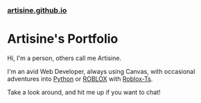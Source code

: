 ### [artisine.github.io](https://artisine.github.io)
# Artisine's Portfolio

Hi, I'm a person, others call me Artisine.

I'm an avid Web Developer, always using Canvas, with occasional adventures into [Python](https://python.org) or [ROBLOX](https://roblox.com) with [Roblox-Ts](https://roblox-ts.com).

Take a look around, and hit me up if you want to chat!